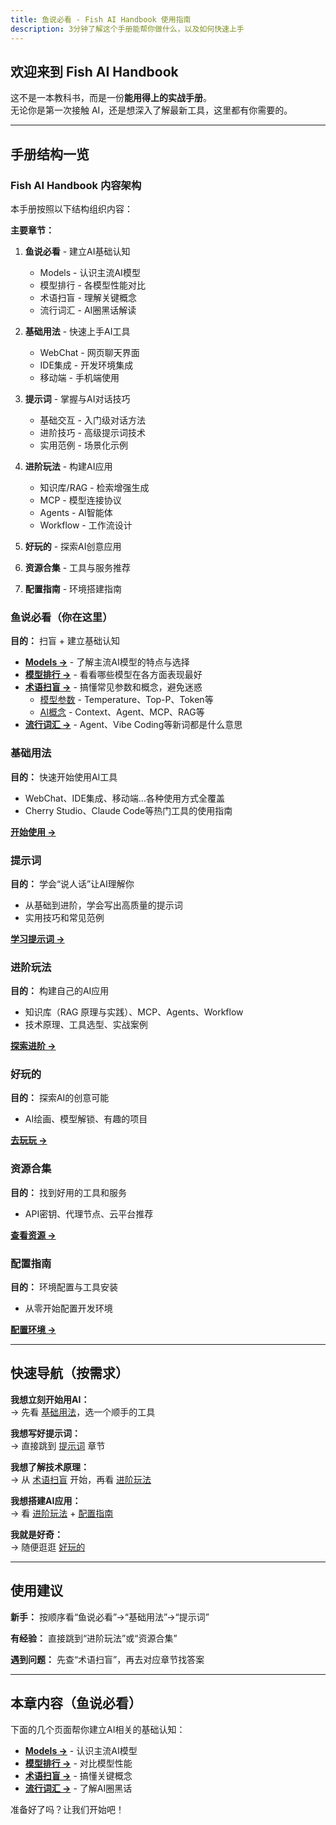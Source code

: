 ```yaml
---
title: 鱼说必看 - Fish AI Handbook 使用指南
description: 3分钟了解这个手册能帮你做什么，以及如何快速上手
---
```


## 欢迎来到 Fish AI Handbook

这不是一本教科书，而是一份**能用得上的实战手册**。  
无论你是第一次接触 AI，还是想深入了解最新工具，这里都有你需要的。

---

## 手册结构一览

### Fish AI Handbook 内容架构

本手册按照以下结构组织内容：

**主要章节：**

1. **鱼说必看** - 建立AI基础认知
   - Models - 认识主流AI模型
   - 模型排行 - 各模型性能对比
   - 术语扫盲 - 理解关键概念
   - 流行词汇 - AI圈黑话解读

2. **基础用法** - 快速上手AI工具
   - WebChat - 网页聊天界面
   - IDE集成 - 开发环境集成
   - 移动端 - 手机端使用

3. **提示词** - 掌握与AI对话技巧
   - 基础交互 - 入门级对话方法
   - 进阶技巧 - 高级提示词技术
   - 实用范例 - 场景化示例

4. **进阶玩法** - 构建AI应用
   - 知识库/RAG - 检索增强生成
   - MCP - 模型连接协议
   - Agents - AI智能体
   - Workflow - 工作流设计

5. **好玩的** - 探索AI创意应用

6. **资源合集** - 工具与服务推荐

7. **配置指南** - 环境搭建指南

### 鱼说必看（你在这里）

**目的：** 扫盲 + 建立基础认知

- **[Models →](/fish-talks/models)** - 了解主流AI模型的特点与选择
- **[模型排行 →](/fish-talks/llm-rankings)** - 看看哪些模型在各方面表现最好
- **[术语扫盲 →](/fish-talks/glossary)** - 搞懂常见参数和概念，避免迷惑
  - [模型参数](/fish-talks/glossary/model-params) - Temperature、Top-P、Token等
  - [AI概念](/fish-talks/glossary/ai-concepts) - Context、Agent、MCP、RAG等
- **[流行词汇 →](/fish-talks/buzz)** - Agent、Vibe Coding等新词都是什么意思

### 基础用法

**目的：** 快速开始使用AI工具

- WebChat、IDE集成、移动端...各种使用方式全覆盖
- Cherry Studio、Claude Code等热门工具的使用指南

**[开始使用 →](/basic-usage)**

### 提示词

**目的：** 学会“说人话”让AI理解你

- 从基础到进阶，学会写出高质量的提示词
- 实用技巧和常见范例

**[学习提示词 →](/prompts)**

### 进阶玩法

**目的：** 构建自己的AI应用

- 知识库（RAG 原理与实践）、MCP、Agents、Workflow
- 技术原理、工具选型、实战案例

**[探索进阶 →](/advanced)**

### 好玩的

**目的：** 探索AI的创意可能

- AI绘画、模型解锁、有趣的项目

**[去玩玩 →](/fun)**

### 资源合集

**目的：** 找到好用的工具和服务

- API密钥、代理节点、云平台推荐

**[查看资源 →](/resources)**

### 配置指南

**目的：** 环境配置与工具安装

- 从零开始配置开发环境

**[配置环境 →](/setup)**

---

## 快速导航（按需求）

**我想立刻开始用AI：**  
→ 先看 [基础用法](/basic-usage)，选一个顺手的工具

**我想写好提示词：**  
→ 直接跳到 [提示词](/prompts) 章节

**我想了解技术原理：**  
→ 从 [术语扫盲](/fish-talks/glossary) 开始，再看 [进阶玩法](/advanced)

**我想搭建AI应用：**  
→ 看 [进阶玩法](/advanced) + [配置指南](/setup)

**我就是好奇：**  
→ 随便逛逛 [好玩的](/fun)

---

## 使用建议

**新手：** 按顺序看“鱼说必看”→“基础用法”→“提示词”

**有经验：** 直接跳到“进阶玩法”或“资源合集”

**遇到问题：** 先查“术语扫盲”，再去对应章节找答案

---

## 本章内容（鱼说必看）

下面的几个页面帮你建立AI相关的基础认知：

- **[Models →](/fish-talks/models)** - 认识主流AI模型
- **[模型排行 →](/fish-talks/llm-rankings)** - 对比模型性能
- **[术语扫盲 →](/fish-talks/glossary)** - 搞懂关键概念
- **[流行词汇 →](/fish-talks/buzz)** - 了解AI圈黑话

准备好了吗？让我们开始吧！
